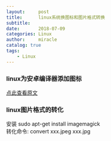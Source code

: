 ```yaml
---
layout:     post
title:      linux系统换图标和图片格式转换
subtitle:   
date:       2018-07-09
categories: Linux
author:     miracle
catalog: true
tags:
    - Linux
---
```


### linux为安卓编译器添加图标
[点此查看原文](https://blog.csdn.net/qq_39493421/article/details/85802306)


### linux图片格式的转化

安装 sudo apt-get install imagemagick   
转化命令: convert xxx.jpeg xxx.jpg